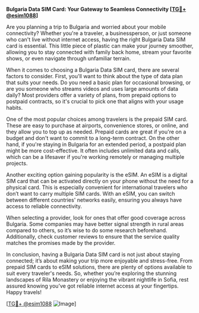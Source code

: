 **Bulgaria Data SIM Card: Your Gateway to Seamless Connectivity [[TG💪+ @esim1088](https://t.me/s/esim1088)]**

Are you planning a trip to Bulgaria and worried about your mobile connectivity? Whether you're a traveler, a businessperson, or just someone who can't live without internet access, having the right Bulgaria Data SIM card is essential. This little piece of plastic can make your journey smoother, allowing you to stay connected with family back home, stream your favorite shows, or even navigate through unfamiliar terrain.

When it comes to choosing a Bulgaria Data SIM card, there are several factors to consider. First, you'll want to think about the type of data plan that suits your needs. Do you need a basic plan for occasional browsing, or are you someone who streams videos and uses large amounts of data daily? Most providers offer a variety of plans, from prepaid options to postpaid contracts, so it's crucial to pick one that aligns with your usage habits.

One of the most popular choices among travelers is the prepaid SIM card. These are easy to purchase at airports, convenience stores, or online, and they allow you to top up as needed. Prepaid cards are great if you're on a budget and don't want to commit to a long-term contract. On the other hand, if you're staying in Bulgaria for an extended period, a postpaid plan might be more cost-effective. It often includes unlimited data and calls, which can be a lifesaver if you're working remotely or managing multiple projects.

Another exciting option gaining popularity is the eSIM. An eSIM is a digital SIM card that can be activated directly on your phone without the need for a physical card. This is especially convenient for international travelers who don’t want to carry multiple SIM cards. With an eSIM, you can switch between different countries' networks easily, ensuring you always have access to reliable connectivity.

When selecting a provider, look for ones that offer good coverage across Bulgaria. Some companies may have better signal strength in rural areas compared to others, so it’s wise to do some research beforehand. Additionally, check customer reviews to ensure that the service quality matches the promises made by the provider.

In conclusion, having a Bulgaria Data SIM card is not just about staying connected; it’s about making your trip more enjoyable and stress-free. From prepaid SIM cards to eSIM solutions, there are plenty of options available to suit every traveler's needs. So, whether you’re exploring the stunning landscapes of Rila Monastery or enjoying the vibrant nightlife in Sofia, rest assured knowing you’ve got reliable internet access at your fingertips. Happy travels! 

[[TG💪+ @esim1088](https://t.me/s/esim1088) ![Image](https://i.postimg.cc/Y0z9fWf4/image.png)]